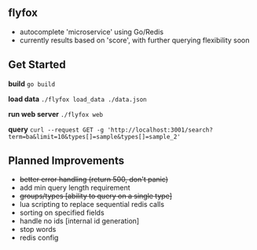 
## flyfox
* autocomplete 'microservice' using Go/Redis
* currently results based on 'score', with further querying flexibility soon

## Get Started
**build**
```go build```

**load data**
```./flyfox load_data ./data.json```

**run web server**
```./flyfox web```

**query**
```curl --request GET -g 'http://localhost:3001/search?term=ba&limit=10&types[]=sample&types[]=sample_2'```

## Planned Improvements
* ~~better error handling (return 500, don't panic)~~
* add min query length requirement
* ~~groups/types [ability to query on a single type]~~
* lua scripting to replace sequential redis calls
* sorting on specified fields
* handle no ids [internal id generation]
* stop words
* redis config
